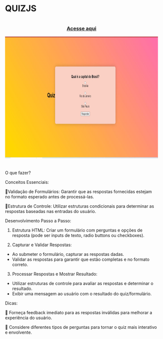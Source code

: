 # QUIZJS

#

### <div align="center" target="_blank"> [Acesse aqui](https://galerry-dynamic.netlify.app/)

<img src="./QUIZ.JPG" align="center" height="400em" width="100%"> 
</div>

#


O que fazer?

Conceitos Essenciais:

📌Validação de Formulários: Garantir que as respostas fornecidas estejam no formato esperado antes de processá-las.

📌Estrutura de Controle: Utilizar estruturas condicionais para determinar as respostas baseadas nas entradas do usuário.

Desenvolvimento Passo a Passo:

1. Estrutura HTML: Criar um formulário com perguntas e opções de resposta (pode ser inputs de texto, radio buttons ou checkboxes).

2. Capturar e Validar Respostas:
- Ao submeter o formulário, capturar as respostas dadas.
- Validar as respostas para garantir que estão completas e no formato correto.

3. Processar Respostas e Mostrar Resultado:
- Utilizar estruturas de controle para avaliar as respostas e determinar o resultado.
- Exibir uma mensagem ao usuário com o resultado do quiz/formulário.

Dicas:

📌 Forneça feedback imediato para as respostas inválidas para melhorar a experiência do usuário.

📌 Considere diferentes tipos de perguntas para tornar o quiz mais interativo e envolvente.
